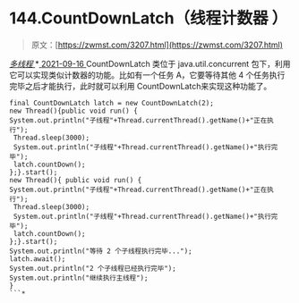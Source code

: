 <!--yml
category: 未分类
date: 0001-01-01 00:00:00
-->

# 144.CountDownLatch（线程计数器 ）

> 原文：[https://zwmst.com/3207.html](https://zwmst.com/3207.html)

   [ *多线程* ](https://zwmst.com/%e5%a4%9a%e7%ba%bf%e7%a8%8b)*[ <time datetime="2021-09-17T00:36:04+08:00"> 2021-09-16 </time> ](https://zwmst.com/3207.html)  CountDownLatch 类位于 java.util.concurrent 包下，利用它可以实现类似计数器的功能。比如有一个任务 A，它要等待其他 4 个任务执行完毕之后才能执行，此时就可以利用 CountDownLatch来实现这种功能了。

```
final CountDownLatch latch = new CountDownLatch(2);
new Thread(){public void run() {
System.out.println("子线程"+Thread.currentThread().getName()+"正在执行");
 Thread.sleep(3000);
 System.out.println("子线程"+Thread.currentThread().getName()+"执行完毕");
 latch.countDown();
};}.start();
new Thread(){ public void run() {
System.out.println("子线程"+Thread.currentThread().getName()+"正在执行");
 Thread.sleep(3000);
 System.out.println("子线程"+Thread.currentThread().getName()+"执行完毕");
 latch.countDown();
};}.start();
System.out.println("等待 2 个子线程执行完毕...");
latch.await();
System.out.println("2 个子线程已经执行完毕");
System.out.println("继续执行主线程");
}
```*